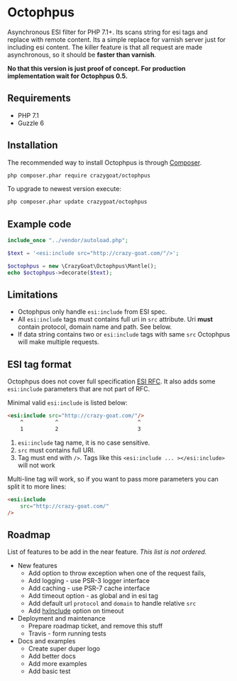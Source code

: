 # Octophpus
Asynchronous ESI filter for PHP 7.1+. Its scans string for esi tags 
and replace with remote content. Its a simple replace for varnish server just for 
including esi content. The killer feature is that all request are made 
asynchronous, so it should be **faster than varnish**.

**No that this version is just proof of concept. For production implementation 
wait for Octophpus 0.5.**

## Requirements 
* PHP 7.1
* Guzzle 6 

## Installation

The recommended way to install Octophpus is through [Composer](http://getcomposer.org).

```bash
php composer.phar require crazygoat/octophpus
```

To upgrade to newest version execute:

```bash
php composer.phar update crazygoat/octophpus
```

## Example code

```php
include_once "../vendor/autoload.php";

$text = '<esi:include src="http://crazy-goat.com/"/>';

$octophpus = new \CrazyGoat\Octophpus\Mantle();
echo $octophpus->decorate($text);
```

## Limitations

* Octophpus only handle `esi:include` from ESI spec. 
* All `esi:include` tags must contains full uri in `src` attribute. Uri
  **must** contain protocol, domain name and path. See below.
* If data string contains two or `esi:include` tags with same `src` Octophpus
  will make multiple requests.

## ESI tag format

Octophpus does not cover full specification [ESI RFC](https://www.w3.org/TR/esi-lang).
It also adds some `esi:include` parameters that are not part of RFC.

Minimal valid `esi:include` is listed below:
```html
<esi:include src="http://crazy-goat.com/"/>
    ^          ^                         ^
    1          2                         3
```
 1. `esi:include` tag name, it is no case sensitive.
 1. `src` must contains full URI.
 1. Tag must end with `/>`. Tags like this `<esi:include ... ></esi:include>`
 will not work

Multi-line tag will work, so if you want to pass more parameters you can split it
to more lines:

```html
<esi:include 
    src="http://crazy-goat.com/"
/>
```
## Roadmap

List of features to be add in the near feature. _This list is not ordered._

* New features
    * Add option to throw exception when one of the request fails,
    * Add logging - use PSR-3 logger interface
    * Add caching - use PSR-7 cache interface
    * Add timeout option - as global and in esi tag
    * Add default url `protocol` and `domain` to handle relative `src`
    * Add [hxInclude](http://mnot.github.io/hinclude/) option on timeout
* Deployment and maintenance
    * Prepare roadmap ticket, and remove this stuff
    * Travis - form running tests
* Docs and examples
    * Create super duper logo
    * Add better docs
    * Add more examples
    * Add basic test
